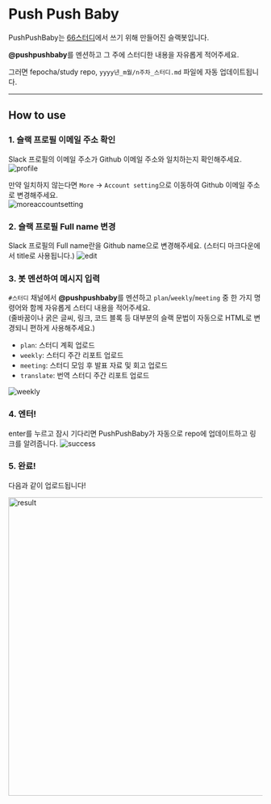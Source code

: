 # Push Push Baby

PushPushBaby는 [66스터디](https://github.com/fepocha/study)에서 쓰기 위해 만들어진 슬랙봇입니다.

**@pushpushbaby**를 멘션하고 그 주에 스터디한 내용을 자유롭게 적어주세요.

그러면 fepocha/study repo, `yyyy년_m월/n주차_스터디.md` 파일에 자동 업데이트됩니다.

-------

## How to use

### 1. 슬랙 프로필 이메일 주소 확인
Slack 프로필의 이메일 주소가 Github 이메일 주소와 일치하는지 확인해주세요.  
![profile](https://user-images.githubusercontent.com/32149561/119219347-1a541e00-bb20-11eb-8e19-11b912a879a8.jpeg)


만약 일치하지 않는다면 `More` -> `Account setting`으로 이동하여 Github 이메일 주소로 변경해주세요.  
![moreaccountsetting](https://user-images.githubusercontent.com/32149561/119219354-2344ef80-bb20-11eb-9cf5-d0170a956c88.jpeg)

### 2. 슬랙 프로필 Full name 변경
Slack 프로필의 Full name란을 Github name으로 변경해주세요.
(스터디 마크다운에서 title로 사용됩니다.)
![edit](https://user-images.githubusercontent.com/32149561/119219362-29d36700-bb20-11eb-8d40-b89ac08ee6d5.png)

### 3. 봇 멘션하여 메시지 입력
`#스터디` 채널에서 **@pushpushbaby**를 멘션하고 `plan`/`weekly`/`meeting` 중 한 가지 명령어와 함께 자유롭게 스터디 내용을 적어주세요.  
(줄바꿈이나 굵은 글씨, 링크, 코드 블록 등 대부분의 슬랙 문법이 자동으로 HTML로 변경되니 편하게 사용해주세요.)

  - `plan`: 스터디 계획 업로드
  - `weekly`: 스터디 주간 리포트 업로드
  - `meeting`: 스터디 모임 후 발표 자료 및 회고 업로드
  - `translate`: 번역 스터디 주간 리포트 업로드

![weekly](https://user-images.githubusercontent.com/32149561/119219378-42dc1800-bb20-11eb-85c1-8b7455903a4e.png)

### 4. 엔터!
enter를 누르고 잠시 기다리면 PushPushBaby가 자동으로 repo에 업데이트하고 링크를 알려줍니다.
![success](https://user-images.githubusercontent.com/32149561/119219383-48396280-bb20-11eb-9fff-48df14b920ff.png)

### 5. 완료!
다음과 같이 업로드됩니다!

<img width="591" alt="result" src="https://user-images.githubusercontent.com/32149561/119219390-4f607080-bb20-11eb-8c16-2f9de92d7af8.png">

